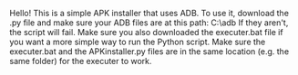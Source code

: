 Hello! This is a simple APK installer that uses ADB. To use it, download the .py file and make sure your ADB files are at this path: C:\adb
If they aren't, the script will fail.
Make sure you also downloaded the executer.bat file if you want a more simple way to run the Python script.
Make sure the executer.bat and the APKinstaller.py files are in the same location (e.g. the same folder) for the executer to work.
